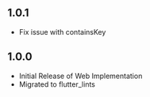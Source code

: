 ## 1.0.1

- Fix issue with containsKey

## 1.0.0

- Initial Release of Web Implementation
- Migrated to flutter_lints
